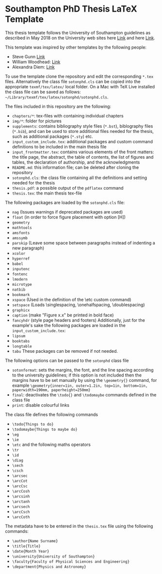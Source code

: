 # Southampton PhD Thesis LaTeX Template

This thesis template follows the University of Southampton guidelines as described in May 2018 on the University web sites here [Link](https://www.southampton.ac.uk/quality/pgr/research_degree_candidature/completion.page) and here [Link](https://library.soton.ac.uk/thesis/templates).

This template was inspired by other templates by the following people:
* Steve Gunn [Link](https://www.overleaf.com/latex/templates/university-of-southampton-thesis-template/wdnqpnjwspqp)
* William Woodhead: [Link](https://github.com/lux01/soton-thesis)
* Alexandra Diem: [Link](https://github.com/akdiem/phd_thesis_template)

To use the template clone the repository and edit the corresponding `*.tex` files. Alternatively the class file `sotonphd.cls` can be copied into the appropriate `texmf/tex/latex/` local folder. On a Mac with TeX Live installed the class file can be saved as follows: `~/Library/texmf/tex/latex/sotonphd/sotonphd.cls`.

The files included in this repository are the following:
* `chapters/*`: tex-files with containing individual chapters
* `img/*`: folder for pictures
* `supplements`: contains bibliography style files (`*.bst`), biblography files (`*.bib`), and can be used to store additional files needed for the thesis, such as additional packages (`*.sty`) etc.
* `input_custom_include.tex`: additional packages and custom command definitions to be included in the main thesis file
*  `input_frontmatter.tex`: contains various elements of the front matters: the title page, the abstract, the table of contents, the list of figures and tables, the declaration of authorship, and the acknowledgments
* `README.md`: this information file; can be deleted after cloning the repository
* `sotonphd.cls`: the class file containing all the definitions and setting needed for the thesis
* `thesis.pdf`: a possible output of the `pdflatex` command
* `thesis.tex`: the main thesis tex-file

The following packages are loaded by the `sotonphd.cls` file:
* `nag` (Issues warnings if deprecated packages are used)
* `float`  (in order to force figure placement with option [H])
* `geometry`
* `mathtools`
* `amsfonts`
* `amssymb`
* `parskip` (Leave some space between paragraphs instead of indenting a new paragraph)
* `xcolor`
* `hyperref`
* `babel`
* `inputenc`
* `fontenc`
* `lmodern`
* `microtype`
* `natbib`
* `bookmark`
* `xspace` (Used in the definition of the \\etc custom command)
* `setspace` (Loads \\singlespacing, \\onehalfspacing, \\doublespacing)
* `graphicx`
* `caption` (make "Figure x.x" be printed in bold face)
* `fancyhdr` (style page headers and footers)
Additionally, just for the example's sake the following packages are loaded in the `input_custom_include.tex`:
* `lipsum`
* `booktabs`
* `longtable`
* `tabu`
These packages can be removed if not needed.

The following options can be passed to the `sotonphd` class file
* `sotonformat`: sets the margins, the font, and the line spacing according to the university guidelines; if this option is not included then the margins have to be set manually by using the `\geometry{}` command, for example `\geometry{inner=1in, outer=1.2in, top=1in, bottom=1in, paperwidth=190mm, paperheight=250mm}`
* `final`: deactivates the `\todo{}` and `\todomaybe` commands defined in the class file
* `print`: disable colourful links

The class file defines the following commands
* `\todo{Things to do}`
* `\todomaybe{Things to maybe do}`
* `\eg`
* `\ie`
* `\etc`
and the following maths operators
* `\tr`
* `\id`
* `\diag`
* `\sech`
* `\csch`
* `\arcsec`
* `\arcCot`
* `\arcCsc`
* `\arcCosh`
* `\arcsinh`
* `\arctanh`
* `\arcsech`
* `\arcCsch`
* `\arcCoth`

The metadata have to be entered in the `thesis.tex` file using the following commands:
* `\author{Name Surname}`
* `\title{Title}`
* `\date{Month Year}`
* `\university{University of Southampton}`
* `\faculty{Faculty of Physical Sciences and Engineering}`
* `\department{Physics and Astronomy}`
